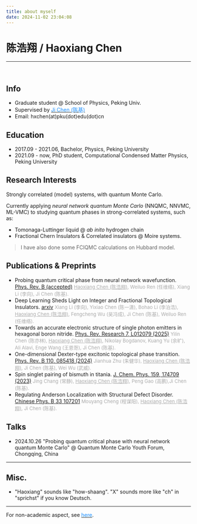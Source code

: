 ```yaml
---
title: about myself
date: 2024-11-02 23:04:08
---
```


# 陈浩翔 / Haoxiang Chen

---



<br>

## Info 
- Graduate student @ School of Physics, Peking Univ. 
- Supervised by [<font color='dodgerblue'>Ji Chen (陈基)</font>](https://faculty.pku.edu.cn/chenji/zh_CN/index.htm)
- Email: hxchen(at)pku(dot)edu(dot)cn

## Education
- 2017.09 \- 2021.06, Bachelor, Physics, Peking University
- 2021.09 \- now, PhD student, Computational Condensed Matter Physics, Peking University

## Research Interests
Strongly correlated (model) systems, with quantum Monte Carlo.

Currently applying *neural network quantum Monte Carlo* (NNQMC, NNVMC, ML-VMC) to studying quantum phases in strong-correlated systems, such as:
- Tomonaga-Luttinger liquid @ *ab inito* hydrogen chain
- Fractional Chern Insulators & Correlated insulators @ Moire systems.

> I have also done some FCIQMC calculations on Hubbard model.

## Publications & Preprints

- Probing quantum critical phase from neural network wavefunction. [Phys. Rev. B (accepted)](https://arxiv.org/abs/2411.19938)
<font size=2, color='#AAAAAA'><u>Haoxiang Chen (陈浩翔)</u>, Weiluo Ren (任维络), Xiang Li (李向), Ji Chen (陈基).</font>
- Deep Learning Sheds Light on Integer and Fractional Topological Insulators. [arxiv](https://arxiv.org/abs/2503.11756)
<font size=2, color='#AAAAAA'>Xiang Li (李向), Yixiao Chen (陈一潇), Bohao Li (李泊浩), <u>Haoxiang Chen (陈浩翔)</u>, Fengcheng Wu (吴冯成), Ji Chen (陈基), Weiluo Ren (任维络). </font>
- Towards an accurate electronic structure of single photon emitters in hexagonal boron nitride. [Phys. Rev. Research 7, L012079 (2025)](https://journals.aps.org/prresearch/abstract/10.1103/PhysRevResearch.7.L012079) 
<font size=2, color='#AAAAAA'> Yilin Chen (陈亦林), <u>Haoxiang Chen (陈浩翔)</u>, Nikolay Bogdanov, Kuang Yu (余旷), Ali Alavi, Enge Wang (王恩哥), Ji Chen (陈基). </font>
- One-dimensional Dexter-type excitonic topological phase transition. [Phys. Rev. B 110, 085418 (2024)](https://journals.aps.org/prb/abstract/10.1103/PhysRevB.110.085418)
<font size=2, color='#AAAAAA'>Jianhua Zhu (朱健华), <u>Haoxiang Chen (陈浩翔)</u>, Ji Chen (陈基), Wei Wu (武威). </font>
- Spin singlet pairing of bismuth in titania. [J. Chem. Phys. 159, 174709 (2023)](https://doi.org/10.1063/5.0176355) 
<font size=2, color='#AAAAAA'>Jing Chang (常静), <u>Haoxiang Chen (陈浩翔)</u>, Peng Gao (高鹏),Ji Chen (陈基). </font>
- Regulating Anderson Localization with Structural Defect Disorder. [Chinese Phys. B 33 107201](https://iopscience.iop.org/article/10.1088/1674-1056/ad711c)
<font size=2, color='#AAAAAA'>Mouyang Cheng (程谋阳), <u>Haoxiang Chen (陈浩翔)</u>, Ji Chen (陈基).</font>


## Talks
- 2024.10.26 "Probing quantum critical phase with neural network quantum Monte Carlo" @ Quantum Monte Carlo Youth Forum, Chongqing, China





---
## Misc.
- "Haoxiang" sounds like "how-shaang". "X" sounds more like "ch" in "sprichst" if you know Deutsch.


---
For non-academic aspect, see [<font color='dodgerblue'>here</font>](/2024/11/02/README/).
